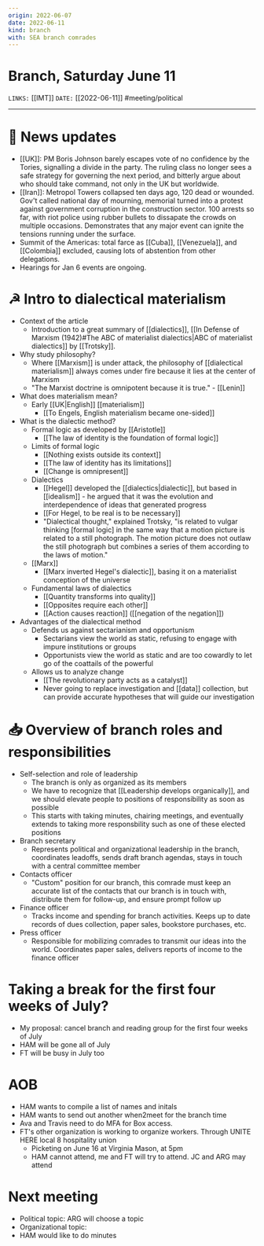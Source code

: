 ```yaml
---
origin: 2022-06-07
date: 2022-06-11
kind: branch
with: SEA branch comrades
---
```

# Branch, Saturday June 11
`LINKS:` [[IMT]]
`DATE:` [[2022-06-11]]
#meeting/political 

---
# 📰 News updates
- [[UK]]: PM Boris Johnson barely escapes vote of no confidence by the Tories, signalling a divide in the party. The ruling class no longer sees a safe strategy for governing the next period, and bitterly argue about who should take command, not only in the UK but worldwide. 
- [[Iran]]: Metropol Towers collapsed ten days ago, 120 dead or wounded. Gov't called national day of mourning, memorial turned into a protest against government corruption in the construction sector. 100 arrests so far, with riot police using rubber bullets to dissapate the crowds on multiple occasions. Demonstrates that any major event can ignite the tensions running under the surface. 
- Summit of the Americas: total farce as [[Cuba]], [[Venezuela]], and [[Colombia]] excluded, causing lots of abstention from other delegations. 
- Hearings for Jan 6 events are ongoing. 

# ☭ Intro to dialectical materialism
- Context of the article
	- Introduction to a great summary of [[dialectics]], [[In Defense of Marxism (1942)#The ABC of materialist dialectics|ABC of materialist dialectics]] by [[Trotsky]].  
- Why study philosophy?
	- Where [[Marxism]] is under attack, the philosophy of [[dialectical materialism]] always comes under fire because it lies at the center of Marxism
	- "The Marxist doctrine is omnipotent because it is true." - [[Lenin]]
- What does materialism mean?
	- Early [[UK|English]] [[materialism]]
		- [[To Engels, English materialism became one-sided]]
- What is the dialectic method?
	- Formal logic as developed by [[Aristotle]]
		- [[The law of identity is the foundation of formal logic]]
	- Limits of formal logic
		- [[Nothing exists outside its context]]
		- [[The law of identity has its limitations]]
		- [[Change is omnipresent]]
	- Dialectics
		- [[Hegel]] developed the [[dialectics|dialectic]], but based in [[idealism]] - he argued that it was the evolution and interdependence of ideas that generated progress
		- [[For Hegel, to be real is to be necessary]]
		- "Dialectical thought," explained Trotsky, "is related to vulgar thinking [formal logic] in the same way that a motion picture is related to a still photograph. The motion picture does not outlaw the still photograph but combines a series of them according to the laws of motion."
	- [[Marx]]
		- [[Marx inverted Hegel's dialectic]], basing it on a materialist conception of the universe
	- Fundamental laws of dialectics
		- [[Quantity transforms into quality]]
		- [[Opposites require each other]]
		- [[Action causes reaction]] ([[negation of the negation]])
- Advantages of the dialectical method
	- Defends us against sectarianism and opportunism
		- Sectarians view the world as static, refusing to engage with impure institutions or groups
		- Opportunists view the world as static and are too cowardly to let go of the coattails of the powerful
	- Allows us to analyze change
		- [[The revolutionary party acts as a catalyst]]
		- Never going to replace investigation and [[data]] collection, but can provide accurate hypotheses that will guide our investigation

# 📥 Overview of branch roles and responsibilities
- Self-selection and role of leadership
	- The branch is only as organized as its members
	- We have to recognize that [[Leadership develops organically]], and we should elevate people to positions of responsibility as soon as possible
	- This starts with taking minutes, chairing meetings, and eventually extends to taking more responsbility such as one of these elected positions
- Branch secretary
	- Represents political and organizational leadership in the branch, coordinates leadoffs, sends draft branch agendas, stays in touch with a central committee member
- Contacts officer
	- "Custom" position for our branch, this comrade must keep an accurate list of the contacts that our branch is in touch with, distribute them for follow-up, and ensure prompt follow up
- Finance officer
	- Tracks income and spending for branch activities. Keeps up to date records of dues collection, paper sales, bookstore purchases, etc. 
- Press officer
	- Responsible for mobilizing comrades to transmit our ideas into the world. Coordinates paper sales, delivers reports of income to the finance officer

# Taking a break for the first four weeks of July?
- My proposal: cancel branch and reading group for the first four weeks of July
- HAM will be gone all of July
- FT will be busy in July too

# AOB
- HAM wants to compile a list of names and initals
- HAM wants to send out another when2meet for the branch time
- Ava and Travis need to do MFA for Box access.
- FT's other organization is working to organize workers. Through UNITE HERE local 8 hospitality union
	- Picketing on June 16 at Virginia Mason, at 5pm
	- HAM cannot attend, me and FT will try to attend. JC and ARG may attend

# Next meeting 
- Political topic: ARG will choose a topic
- Organizational topic: 
- HAM would like to do minutes